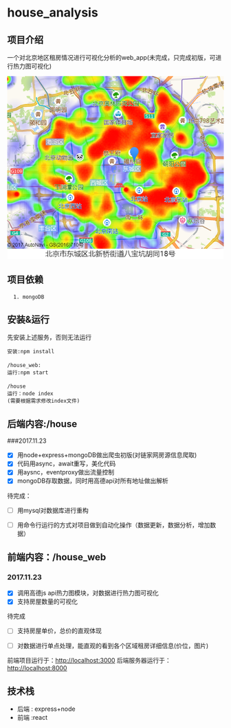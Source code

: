 # house_analysis

## 项目介绍
一个对北京地区租房情况进行可视化分析的web_app(未完成，只完成初版，可进行热力图可视化)

![hotmap](hotmap.png)



## 项目依赖
````
  1. mongoDB
````

## 安装&运行
先安装上述服务，否则无法运行
````
安装:npm install

/house_web:
运行:npm start

/house
运行：node index
(需要根据需求修改index文件)

````



## 后端内容:/house

 
 ###2017.11.23
 - [X] 用node+express+mongoDB做出爬虫初版(对链家网房源信息爬取)
 - [x] 代码用async，await重写，美化代码
 - [x] 用aysnc，eventproxy做出流量控制
 - [x] mongoDB存取数据，同时用高德api对所有地址做出解析
 
 待完成：
 - [ ] 用mysql对数据库进行重构
 - [ ] 用命令行运行的方式对项目做到自动化操作（数据更新，数据分析，增加数据）
 
 

## 前端内容：/house_web

### 2017.11.23
 - [x] 调用高德js api热力图模块，对数据进行热力图可视化
 - [x] 支持房屋数量的可视化
 
 待完成
 
 - [ ] 支持房屋单价，总价的直观体现
 - [ ] 对数据进行单点处理，能直观的看到各个区域租房详细信息(价位，图片)
 
 
 
 
  



前端项目运行于：[http://localhost:3000](http://localhost:3000)
后端服务器运行于：[http://localhost:8000](http://localhost:8000)

## 技术栈
- 后端 : express+node
- 前端 :react